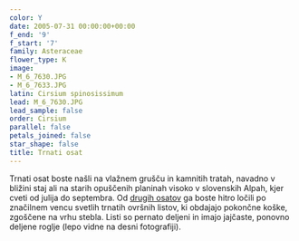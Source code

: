 ```yaml
---
color: Y
date: 2005-07-31 00:00:00+00:00
f_end: '9'
f_start: '7'
family: Asteraceae
flower_type: K
image:
- M_6_7630.JPG
- M_6_7633.JPG
latin: Cirsium spinosissimum
lead: M_6_7630.JPG
lead_sample: false
order: Cirsium
parallel: false
petals_joined: false
star_shape: false
title: Trnati osat
---
```

Trnati osat boste našli na vlažnem grušču in kamnitih tratah, navadno v bližini staj ali na starih opuščenih planinah visoko v slovenskih Alpah, kjer cveti od julija do septembra. Od [drugih osato](../genus/cirsium/)[v](../genus/cirsium/) ga boste hitro ločili po značilnem vencu svetlih trnatih ovršnih listov, ki obdajajo pokončne koške, zgoščene na vrhu stebla. Listi so pernato deljeni in imajo jajčaste, ponovno deljene roglje (lepo vidne na desni fotografiji).
